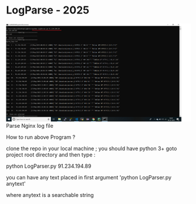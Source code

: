 # LogParse - 2025
![alt text](https://github.com/saikatdas/LogParse/blob/master/output.png)
Parse Nginx log file

How to run above Program ?

clone the repo in your local machine ; you should have python 3+ 
goto project root directory and then type : 

python LogParser.py 91.234.194.89

you can have any text placed in first argument
'python LogParser.py anytext'

where anytext is a searchable string
